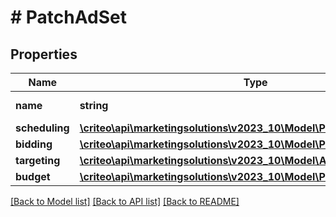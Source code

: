 # # PatchAdSet

## Properties

Name | Type | Description | Notes
------------ | ------------- | ------------- | -------------
**name** | **string** | Name of the ad set | [optional]
**scheduling** | [**\criteo\api\marketingsolutions\v2023_10\Model\PatchAdSetScheduling**](PatchAdSetScheduling.md) |  | [optional]
**bidding** | [**\criteo\api\marketingsolutions\v2023_10\Model\PatchAdSetBidding**](PatchAdSetBidding.md) |  | [optional]
**targeting** | [**\criteo\api\marketingsolutions\v2023_10\Model\AdSetTargeting**](AdSetTargeting.md) |  | [optional]
**budget** | [**\criteo\api\marketingsolutions\v2023_10\Model\PatchAdSetBudget**](PatchAdSetBudget.md) |  | [optional]

[[Back to Model list]](../../README.md#models) [[Back to API list]](../../README.md#endpoints) [[Back to README]](../../README.md)
